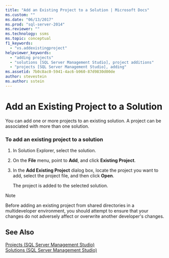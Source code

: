 ```yaml
---
title: "Add an Existing Project to a Solution | Microsoft Docs"
ms.custom: ""
ms.date: "06/13/2017"
ms.prod: "sql-server-2014"
ms.reviewer: ""
ms.technology: ssms
ms.topic: conceptual
f1_keywords: 
  - "vs.addexistingproject"
helpviewer_keywords: 
  - "adding projects"
  - "solutions [SQL Server Management Studio], project additions"
  - "projects [SQL Server Management Studio], adding"
ms.assetid: 7b0c8ac0-5941-4ac6-b960-87d9830d00de
author: stevestein
ms.author: sstein
---
```

# Add an Existing Project to a Solution
  You can add one or more projects to an existing solution. A project can be associated with more than one solution.  
  
### To add an existing project to a solution  
  
1.  In Solution Explorer, select the solution.  
  
2.  On the **File** menu, point to **Add**, and click **Existing Project**.  
  
3.  In the **Add Existing Project** dialog box, locate the project you want to add, select the project file, and then click **Open**.  
  
     The project is added to the selected solution.  
  
> [!NOTE]  
>  Before adding an existing project from shared directories in a multideveloper environment, you should attempt to ensure that your changes do not adversely affect or overwrite another developer's changes.  
  
## See Also  
 [Projects &#40;SQL Server Management Studio&#41;](projects-sql-server-management-studio.md)   
 [Solutions &#40;SQL Server Management Studio&#41;](solutions-sql-server-management-studio.md)  
  
  
